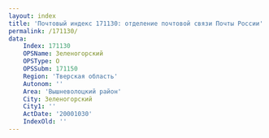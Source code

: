 ```yaml
---
layout: index
title: 'Почтовый индекс 171130: отделение почтовой связи Почты России'
permalink: /171130/
data:
    Index: 171130
    OPSName: Зеленогорский
    OPSType: О
    OPSSubm: 171150
    Region: 'Тверская область'
    Autonom: ''
    Area: 'Вышневолоцкий район'
    City: Зеленогорский
    City1: ''
    ActDate: '20001030'
    IndexOld: ''
---
```

